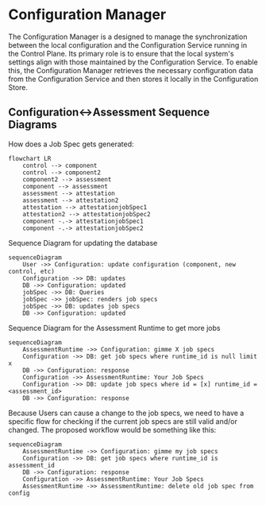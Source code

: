 # Configuration Manager

The Configuration Manager is a designed to manage the synchronization between the local configuration and the Configuration Service running in the Control Plane. Its primary role is to ensure that the local system's settings align with those maintained by the Configuration Service. To enable this, the Configuration Manager retrieves the necessary configuration data from the Configuration Service and then stores it locally in the Configuration Store.

## Configuration<->Assessment Sequence Diagrams
How does a Job Spec gets generated:
```mermaid
flowchart LR
    control --> component
    control --> component2
    component2 --> assessment
    component --> assessment
    assessment --> attestation
    assessment --> attestation2
    attestation --> attestationjobSpec1
    attestation2 --> attestationjobSpec2
    component -.-> attestationjobSpec1
    component -.-> attestationjobSpec2
```

Sequence Diagram for updating the database
```mermaid
sequenceDiagram
    User ->> Configuration: update configuration (component, new control, etc)
    Configuration ->> DB: updates  
    DB ->> Configuration: updated
    jobSpec ->> DB: Queries
    jobSpec ->> jobSpec: renders job specs  
    jobSpec ->> DB: updates job specs  
    DB ->> Configuration: updated
```

Sequence Diagram for the Assessment Runtime to get more jobs
```mermaid
sequenceDiagram
    AssessmentRuntime ->> Configuration: gimme X job specs
    Configuration ->> DB: get job specs where runtime_id is null limit x
    DB ->> Configuration: response
    Configuration ->> AssessmentRuntime: Your Job Specs
    Configuration ->> DB: update job specs where id = [x] runtime_id = <assessment_id>
    DB ->> Configuration: response

```
Because Users can cause a change to the job specs, we need to have a specific flow for checking if the current job specs are still valid and/or changed. The proposed workflow would be something like this:
```mermaid
sequenceDiagram
    AssessmentRuntime ->> Configuration: gimme my job specs
    Configuration ->> DB: get job specs where runtime_id is assessment_id
    DB ->> Configuration: response
    Configuration ->> AssessmentRuntime: Your Job Specs
    AssessmentRuntime ->> AssessmentRuntime: delete old job spec from config

```